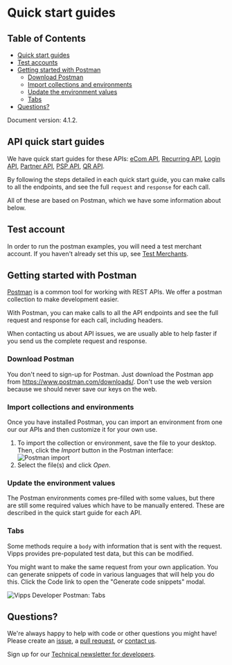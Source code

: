 <!-- START_METADATA
---
title: Quick start guides
sidebar_position: 15
---
END_METADATA -->

# Quick start guides

<!-- START_TOC -->

## Table of Contents

* [Quick start guides](#quick-start-guides)
* [Test accounts](#test-account)
* [Getting started with Postman](#getting-started-with-postman)
  * [Download Postman](#download-postman)
  * [Import collections and environments](#import-collections-and-environments)
  * [Update the environment values](#update-the-environment-values)
  * [Tabs](#tabs)
* [Questions?](#questions)

<!-- END_TOC -->

Document version: 4.1.2.

## API quick start guides

We have quick start guides for these APIs: [eCom API](https://github.com/vippsas/vipps-ecom-api/blob/master/vipps-ecom-api-quick-start.md), [Recurring API](https://github.com/vippsas/vipps-recurring-api/blob/master/vipps-recurring-api-quick-start.md), [Login API](https://github.com/vippsas/vipps-login-api/blob/master/vipps-login-api-quick-start.md), [Partner API](https://github.com/vippsas/vipps-partner-api/blob/main/vipps-partner-api-quick-start.md), [PSP API](https://github.com/vippsas/vipps-psp-api/blob/master/vipps-psp-api-quick-start.md), [QR API](https://github.com/vippsas/vipps-qr-api/blob/main/vipps-qr-api-quick-start.md).

By following the steps detailed in each quick start guide, you can make calls to all the
endpoints, and see the full `request` and `response` for each call.

All of these are based on Postman, which we have some information about below.

## Test account

In order to run the postman examples, you will need a test merchant account.
If you haven't already set this up, see [Test Merchants](vipps-test-environment#test-merchants).

## Getting started with Postman

[Postman](https://www.getpostman.com/) is a common tool for working with REST APIs.
We offer a postman collection to make development easier.

With Postman, you can make calls to all the API endpoints and see the full
request and response for each call, including headers.

When contacting us about API issues, we are usually able to help faster if you send us
the complete request and response.

### Download Postman

You don't need to sign-up for Postman. Just download the Postman app from <https://www.postman.com/downloads/>.
Don't use the web version because we should never save our keys on the web.

### Import collections and environments

Once you have installed Postman, you can import an environment from one our our APIs and then customize it for your own use.

1. To import the collection or environment, save the file to your desktop. Then, click the *Import* button in the Postman interface:
   ![Postman import](images/postman-import.png)
2. Select the file(s) and click *Open*.

### Update the environment values

The Postman environments comes pre-filled with some values, but there are still
some required values which have to be manually entered. These are described in the quick start guide for each API.

### Tabs

Some methods require a `body` with information that is sent with the request.
Vipps provides pre-populated test data, but this can be modified.

You might want to make the same request from your own application. You can
generate snippets of code in various languages that will help you do this.
Click the Code link to open the "Generate code snippets" modal.

![Vipps Developer Postman: Tabs](images/postman-tabs.png)

## Questions?

We're always happy to help with code or other questions you might have!
Please create an [issue](https://github.com/vippsas/vipps-developers/issues),
a [pull request](https://github.com/vippsas/vipps-developers/pulls),
or [contact us](https://github.com/vippsas/vipps-developers/blob/master/contact.md).

Sign up for our [Technical newsletter for developers](https://github.com/vippsas/vipps-developers/tree/master/newsletters).
